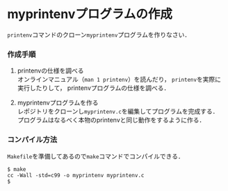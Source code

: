 # myprintenvプログラムの作成

```printenv```コマンドのクローン```myprintenv```プログラムを作りなさい．

### 作成手順
1. printenvの仕様を調べる<br>
オンラインマニュアル（```man 1 printenv```）を読んだり，
```printenv```を実際に実行したりして，
printenvプログラムの仕様を調べる．

2. myprintenvプログラムを作る<br>
レポジトリをクローンし```myprintenv.c```を編集してプログラムを完成する．
プログラムはなるべく本物のprintenvと同じ動作をするように作る．

### コンパイル方法
```Makefile```を準備してあるので```make```コマンドでコンパイルできる．

```
$ make
cc -Wall -std=c99 -o myprintenv myprintenv.c
$
```
